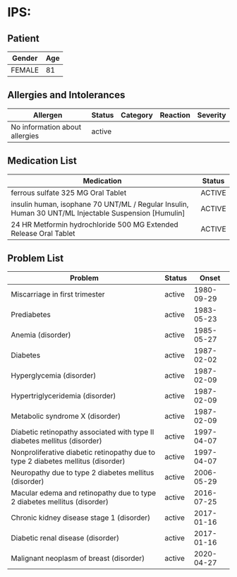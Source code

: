 # IPS:

## Patient

|Gender|Age|
|---|---|
|FEMALE|81|

## Allergies and Intolerances

|Allergen|Status|Category|Reaction|Severity|
|---|---|---|---|---|
|No information about allergies|active||||

## Medication List

|Medication|Status|
|---|---|
|ferrous sulfate 325 MG Oral Tablet|ACTIVE|
|insulin human, isophane 70 UNT/ML / Regular Insulin, Human 30 UNT/ML Injectable Suspension [Humulin]|ACTIVE|
|24 HR Metformin hydrochloride 500 MG Extended Release Oral Tablet|ACTIVE|

## Problem List

|Problem|Status|Onset|
|---|---|---|
|Miscarriage in first trimester|active|1980-09-29|
|Prediabetes|active|1983-05-23|
|Anemia (disorder)|active|1985-05-27|
|Diabetes|active|1987-02-02|
|Hyperglycemia (disorder)|active|1987-02-09|
|Hypertriglyceridemia (disorder)|active|1987-02-09|
|Metabolic syndrome X (disorder)|active|1987-02-09|
|Diabetic retinopathy associated with type II diabetes mellitus (disorder)|active|1997-04-07|
|Nonproliferative diabetic retinopathy due to type 2 diabetes mellitus (disorder)|active|1997-04-07|
|Neuropathy due to type 2 diabetes mellitus (disorder)|active|2006-05-29|
|Macular edema and retinopathy due to type 2 diabetes mellitus (disorder)|active|2016-07-25|
|Chronic kidney disease stage 1 (disorder)|active|2017-01-16|
|Diabetic renal disease (disorder)|active|2017-01-16|
|Malignant neoplasm of breast (disorder)|active|2020-04-27|
